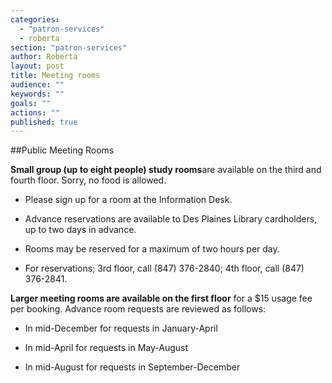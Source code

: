 ```yaml
---
categories: 
  - "patron-services"
  - roberta
section: "patron-services"
author: Roberta
layout: post
title: Meeting rooms
audience: ""
keywords: ""
goals: ""
actions: ""
published: true
---
```


##Public Meeting Rooms

**Small group (up to eight people) study rooms**are available on the third and fourth floor. Sorry, no food is allowed.

- Please sign up for a room at the Information Desk.

- Advance reservations are available to Des Plaines Library cardholders, up to two days in advance.

- Rooms may be reserved for a maximum of two hours per day.

- For reservations; 3rd floor, call (847) 376-2840; 4th floor, call (847) 376-2841.

**Larger meeting rooms are available on the first floor** for a $15 usage fee per booking. Advance room requests are reviewed as follows: 

- In mid-December for requests in January-April 

- In mid-April for requests in May-August 

- In mid-August for requests in September-December







